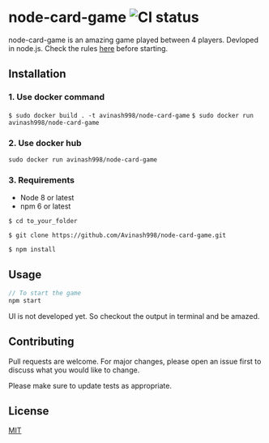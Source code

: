 # node-card-game ![CI status](https://img.shields.io/badge/build-passing-brightgreen.svg)

node-card-game is an amazing game played between 4 players. Devloped in node.js. Check the rules [here](RULES.md) before starting.

## Installation

### 1. Use docker command

`$ sudo docker build . -t avinash998/node-card-game`
`$ sudo docker run avinash998/node-card-game`

### 2. Use docker hub

`sudo docker run avinash998/node-card-game`

### 3. Requirements
* Node 8 or latest
* npm 6 or latest

`$ cd to_your_folder`

`$ git clone https://github.com/Avinash998/node-card-game.git`

`$ npm install`

## Usage

```javascript
// To start the game
npm start

```
UI is not developed yet. So checkout the output in terminal and be amazed.



## Contributing
Pull requests are welcome. For major changes, please open an issue first to discuss what you would like to change.

Please make sure to update tests as appropriate.

## License
[MIT](https://choosealicense.com/licenses/mit/)

